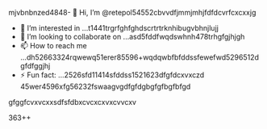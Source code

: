 mjvbnbnzed4848- 👋 Hi, I’m @retepol54552cbvvdfjmmjmhjfdfdcvrfcxcxxjg
- 👀 I’m interested in ...t1441trgrfghfghdscrtrtrknhibugvbhnjlujj
- 💞️ I’m looking to collaborate on ...asd5fddfwqdswhnh478trhgfgjhjgh
- 📫 How to reach me ...dh52663324rqwewq51erer85596+wqdqwbfbfddssfewefwd5296512dgfdfggjhj
- ⚡ Fun fact: ...2526sfd11414sfddss1521623dfgfdcxvxczd
45wer4596xfg56232fswaagvgdfgfdgbgfgfbgfbfgd
<!---asd22222fgcvb because its `README.md` (tcvfdhis file) appears on your GitHub profile.5x969662xvcxcv4354wkhjhjkjkhqewqehthht5sdf5
You can click the Preview link to take a look at your changes.
--->gfggfcvxvcxxsdfsfdbxcvcxcxvxcvvcxv
363++
